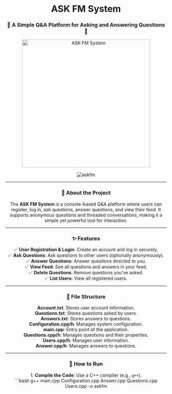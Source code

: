 <h1 align="center" style="animation: slideIn 1.5s ease-in-out;">ASK FM System</h1>
<h3 align="center" style="animation: fadeIn 2s ease-in-out;">🚀 A Simple Q&A Platform for Asking and Answering Questions 🚀</h3>

<!-- Square-style photo -->
<p align="center" style="animation: zoomIn 2s ease-in-out;">
  <img src="https://i.imgur.com/xyz1234.png" alt="ASK FM System" style="width: 400px; height: 400px;"/>
</p>

<p align="center" style="animation: fadeIn 2s ease-in-out;"> 
  <img src="https://komarev.com/ghpvc/?username=askfm&label=Project%20views&color=0e75b6&style=flat" alt="askfm" /> 
</p>

---

<h3 align="center" style="animation: fadeIn 2s ease-in-out;">📖 About the Project</h3>
<p align="center" style="animation: fadeIn 2s ease-in-out;">
  The <strong>ASK FM System</strong> is a console-based Q&A platform where users can register, log in, ask questions, answer questions, and view their feed. It supports anonymous questions and threaded conversations, making it a simple yet powerful tool for interaction.
</p>

---

<h3 align="center" style="animation: fadeIn 2s ease-in-out;">✨ Features</h3>
<p align="center" style="animation: fadeIn 2s ease-in-out;">
  ✅ <strong>User Registration & Login</strong>: Create an account and log in securely.<br>
  ✅ <strong>Ask Questions</strong>: Ask questions to other users (optionally anonymously).<br>
  ✅ <strong>Answer Questions</strong>: Answer questions directed to you.<br>
  ✅ <strong>View Feed</strong>: See all questions and answers in your feed.<br>
  ✅ <strong>Delete Questions</strong>: Remove questions you've asked.<br>
  ✅ <strong>List Users</strong>: View all registered users.<br>
</p>

---

<h3 align="center" style="animation: fadeIn 2s ease-in-out;">📂 File Structure</h3>
<p align="center" style="animation: fadeIn 2s ease-in-out;">
  <strong>Account.txt</strong>: Stores user account information.<br>
  <strong>Questions.txt</strong>: Stores questions asked by users.<br>
  <strong>Answers.txt</strong>: Stores answers to questions.<br>
  <strong>Configuration.cpp/h</strong>: Manages system configuration.<br>
  <strong>main.cpp</strong>: Entry point of the application.<br>
  <strong>Questions.cpp/h</strong>: Manages questions and their properties.<br>
  <strong>Users.cpp/h</strong>: Manages user information.<br>
  <strong>Answer.cpp/h</strong>: Manages answers to questions.<br>
</p>

---

<h3 align="center" style="animation: fadeIn 2s ease-in-out;">🚀 How to Run</h3>
<p align="center" style="animation: fadeIn 2s ease-in-out;">
  1. <strong>Compile the Code</strong>: Use a C++ compiler (e.g., <code>g++</code>).<br>
  ```bash
  g++ main.cpp Configuration.cpp Answer.cpp Questions.cpp Users.cpp -o askfm
